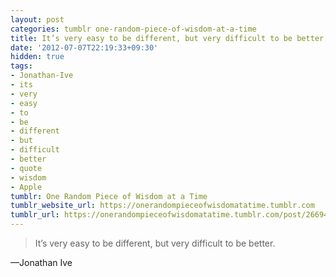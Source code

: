 ```yaml
---
layout: post
categories: tumblr one-random-piece-of-wisdom-at-a-time
title: It’s very easy to be different, but very difficult to be better.
date: '2012-07-07T22:19:33+09:30'
hidden: true
tags:
- Jonathan-Ive
- its
- very
- easy
- to
- be
- different
- but
- difficult
- better
- quote
- wisdom
- Apple
tumblr: One Random Piece of Wisdom at a Time
tumblr_website_url: https://onerandompieceofwisdomatatime.tumblr.com
tumblr_url: https://onerandompieceofwisdomatatime.tumblr.com/post/26694310865/its-very-easy-to-be-different-but-very-difficult
---
```

> It’s very easy to be different, but very difficult to be better.

—Jonathan Ive
